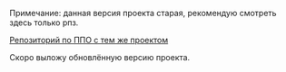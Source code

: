 Примечание: данная версия проекта старая, рекомендую смотреть здесь только рпз.
 
[Репозиторий по ППО с тем же проектом](https://github.com/XuTpoKoT/bmstu-sem6-sd)

Скоро выложу обновлённую версию проекта.
